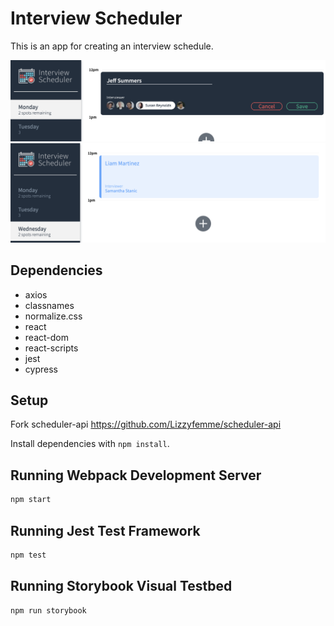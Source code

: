 # Interview Scheduler

This is an app for creating an interview schedule.

!["Entering interview"](https://github.com/Lizzyfemme/Interview_scheduler/blob/master/public/images/Entering_interview.png)
!["Displaying appointment"](https://github.com/Lizzyfemme/Interview_scheduler/blob/master/public/images/Displaying_appointment.png)

## Dependencies

- axios
- classnames
- normalize.css
- react
- react-dom
- react-scripts
- jest
- cypress

## Setup

Fork scheduler-api https://github.com/Lizzyfemme/scheduler-api

Install dependencies with `npm install`.

## Running Webpack Development Server

```sh
npm start
```

## Running Jest Test Framework

```sh
npm test
```

## Running Storybook Visual Testbed

```sh
npm run storybook
```
